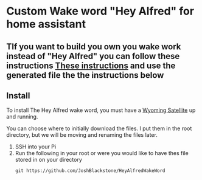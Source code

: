 # Custom Wake word "Hey Alfred" for home assistant

## TIf you want to build you own you wake work instead of "Hey Alfred" you can follow these instructions [These instructions](https://www.home-assistant.io/voice_control/create_wake_word/) and use the generated file the the instructions below 

## Install

To install The Hey Alfred wake word, you must have a [Wyoming Satellite](https://github.com/rhasspy/wyoming-satellite) up and running.

You can choose where to initially download the files. I put them in the root directory, but we will be moving and renaming the files later.

1. SSH into your Pi
2. Run the following in your root or were you would like to have thes file stored in on your directory
   ```
   git https://github.com/JoshBlackstone/HeyAlfredWakeWord
   ```

  

